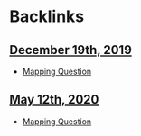 
# Backlinks
## [December 19th, 2019](<December 19th, 2019.md>)
- [Mapping Question](<Mapping Question.md>)

## [May 12th, 2020](<May 12th, 2020.md>)
- [Mapping Question](<Mapping Question.md>)

